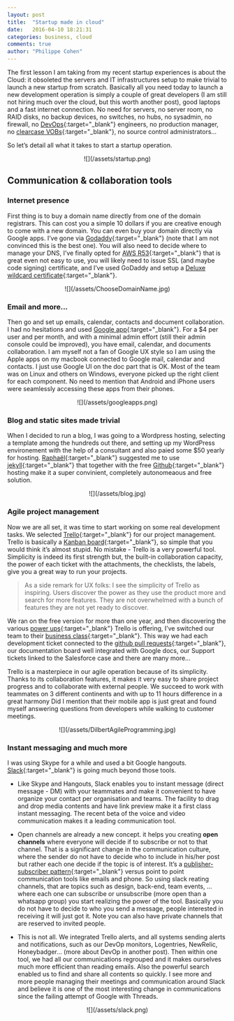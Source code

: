 ```yaml
---
layout: post
title:  "Startup made in cloud"
date:   2016-04-10 18:21:31
categories: business, cloud
comments: true
author: "Philippe Cohen"
---
```

The first lesson I am taking from my recent startup experiences is about the Cloud: it obsoleted the servers and IT infrastructures setup to make trivial to launch a new startup from scratch. 
Basically all you need today to launch a new development operation is simply a couple of great developers (I am still not hiring much over the cloud, but this worth another post), good laptops and a fast internet connection. No need for servers, no server room, no RAID disks, no backup devices, no switches, no hubs, no sysadmin, no firewall, no [DevOps](https://en.wikipedia.org/wiki/DevOps){:target="_blank"} engineers, no production manager, no [clearcase VOBs](https://en.wikipedia.org/wiki/Rational_ClearCase){:target="_blank"}, no source control administrators...

So let’s detail all what it takes to start a startup operation.

<div style="text-align:center" markdown="1">
![](/assets/startup.png)
<br>
</div>

Communication & collaboration tools
------------------------------------

### Internet presence
First thing is to buy a domain name directly from one of the domain registrars. This can cost you a simple 10 dollars if you are creative enough to come with a new domain. You can even buy your domain directly via Google apps. I’ve gone via [Godaddy](https://www.godaddy.com/){:target="_blank"} (note that I am not convinced this is the best one). You will also need to decide where to manage your DNS, I’ve finally opted for [AWS R53](https://aws.amazon.com/route53/){:target="_blank"} that is great even not easy to use, you will likely need to issue SSL (and maybe code signing) certificate, and I’ve used GoDaddy and setup a [Deluxe wildcard certificate](https://www.godaddy.com/help/which-ssl-do-i-need-5342){:target="_blank"}. 
<div style="text-align:center" markdown="1">
![](/assets/ChooseDomainName.jpg)
<br>
</div>

### Email and more...
Then go and set up emails, calendar, contacts and document collaboration. I had no hesitations and used [Google app](https://apps.google.com/){:target="_blank"}. For a $4 per user and per month, and with a minimal admin effort (still their admin console could be improved), you have email, calendar, and documents collaboration. I am myself not a fan of Google UX style so I am using the Apple apps on my macbook connected to Google mail, calendar and contacts.  I just use Google UI on the doc part that is OK. Most of the team was on Linux and others on Windows, everyone picked up the right client for each component. No need to mention that Android and iPhone users were seamlessly accessing these apps from their phones.
<div style="text-align:center" markdown="1">
![](/assets/googleapps.png)
<br>
</div>


### Blog and static sites made trivial
When I decided to run a blog, I was going to a Wordpress hosting, selecting a template among the hundreds out there, and setting up my WordPress environement with the help of a consultant and also
paied some $50 yearly for hosting. [Raphaël](https://il.linkedin.com/in/raphael-boukara-b3433a18){:target="_blank"} suggested me to use [jekyll](https://jekyllrb.com/){:target="_blank"} that together with the free [Github](https://github.com/){:target="_blank"} hosting make it a super convinient, completely autonomeaous and free solution. 
<div style="text-align:center" markdown="1">
![](/assets/blog.jpg)
<br>
</div>

### Agile project management 
Now we are all set, it was time to start working on some real development tasks. We selected [Trello](https://trello.com/){:target="_blank"} for our project management. Trello is basically a [Kanban board](http://leankit.com/learn/kanban/kanban-board/){:target="_blank"}, so simple that you would think it’s almost stupid. No mistake - Trello is a very powerful tool. Simplicity is indeed its first strength but, the built-in collaboration capacity, the power of each ticket with the attachments, the checklists, the labels, give you a great way to run your projects. 

> As a side remark for UX folks: I see the simplicity of Trello as inspiring. Users discover the power as they use the product more and search for more features. They are not overwhelmed with a bunch of features they are not yet ready to discover.

We ran on the free version for more than one year, and then discovering the various [power ups](https://trello.com/power-ups){:target="_blank"} Trello is offering, I’ve switched our team to their [business class](https://en.wikipedia.org/wiki/Business_class){:target="_blank"}. This way we had each development ticket connected to the [github pull requests](https://help.github.com/articles/using-pull-requests/){:target="_blank"}, our documentation board well integrated with Google docs, our Support tickets linked to the Salesforce case and there are many more... 

Trello is a masterpiece in our agile operation because of its simplicity. Thanks to its collaboration features, it makes it very easy to share project progress and to collaborate with external people. We succeed to work with teammates on 3 different continents and with up to 11 hours difference in a great harmony 
Did I mention that their mobile app is just great and found myself answering questions from developers while walking to customer meetings.
<div style="text-align:center" markdown="1">
![](/assets/DilbertAgileProgramming.jpg)
<br>
</div>

### Instant messaging and much more
I was using Skype for a while and used a bit Google hangouts. [Slack](https://slack.com/is){:target="_blank"} is going much beyond those tools. 

* Like Skype and Hangouts, Slack enables you to instant message (direct message - DM) with your teammates and make it convenient to have organize your contact  per organisation and teams. The facility to drag and drop media contents and have link preview make it a first class instant messaging. The recent beta of the voice and video communication makes it a leading communication tool.  

* Open channels are already a new concept.   it helps you creating **open channels** where everyone will decide if to subscribe or not to that channel. That is a significant change in the communication culture, where the sender do not have to decide who to include in his/her post but rather each one decide if the topic is of interest. It’s a [publisher-subscriber pattern](https://en.wikipedia.org/wiki/Publish%E2%80%93subscribe_pattern){:target="_blank"} versus point to point communication tools like emails and phone. So using slack reating channels, that are topics such as design, back-end, team events, … where each one can subscribe or unsubscribe (more open than a whatsapp group) you start realizing the power of the tool. Basically you do not have to decide to who you send a message, people interested in receiving it will just got it. Note you can also have private channels that are reserved to invited people.

* This is not all. We integrated Trello alerts, and all systems sending alerts and notifications, such as our DevOp monitors, Logentries, NewRelic, Honeybadger... (more about DevOp in another post). Then within one tool, we had all our communications regrouped and it makes ourselves much more efficient than reading emails. Also the powerful search enabled us to find and share all contents so quickly. I see more and more people managing their meetings and communication around Slack and believe it is one of the most interesting change in communications since the failing attempt of Google with Threads. 

<div style="text-align:center" markdown="1">
![](/assets/slack.png)
<br>
</div>
